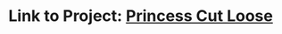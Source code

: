 # Link to Project: [Princess Cut Loose](https://samuellystercummins.github.io/Adam-Costigan-Dooley.github.io/)
